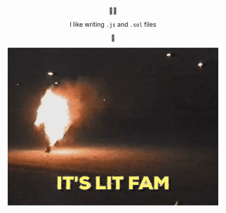 <div align="center">
    <p>👋🏻</p>
    <p>I like writing <code>.js</code> and <code>.sol</code> files</p>
    <p>🚀</p>
	<img src="lit.gif">
</div>
